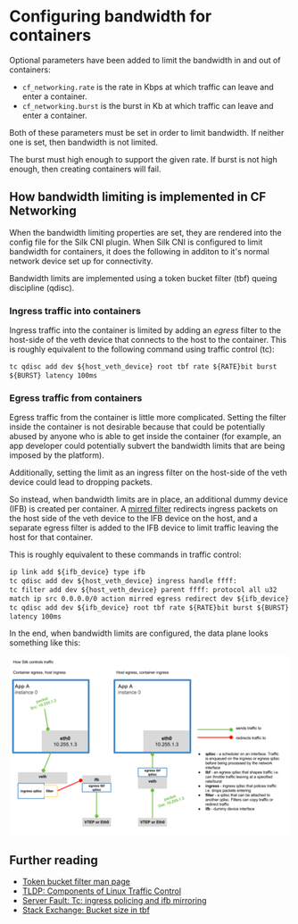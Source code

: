 # Configuring bandwidth for containers

Optional parameters have been added to limit the bandwidth in and out of containers:

  - `cf_networking.rate` is the rate in Kbps at which traffic can leave and
    enter a container.
  - `cf_networking.burst` is the burst in Kb at which traffic can leave and
    enter a container.

Both of these parameters must be set in order to limit bandwidth. If neither one is set,
then bandwidth is not limited.

The burst must high enough to support the given rate. If burst is not high
enough, then creating containers will fail.

## How bandwidth limiting is implemented in CF Networking

When the bandwidth limiting properties are set, they are rendered into the config file
for the Silk CNI plugin. When Silk CNI is configured to limit bandwidth for
containers, it does the following in additon to it's normal network device set up for
connectivity.

Bandwidth limits are implemented using a token bucket filter (tbf) queing discipline (qdisc).

### Ingress traffic into containers

Ingress traffic into the container is limited by adding an *egress* filter to the host-side
of the veth device that connects to the host to the container. This is roughly equivalent to
the following command using traffic control (tc):

```
tc qdisc add dev ${host_veth_device} root tbf rate ${RATE}bit burst ${BURST} latency 100ms
```

### Egress traffic from containers

Egress traffic from the container is little more complicated. Setting the filter inside the
container is not desirable because that could be potentially abused by anyone who is able to
get inside the container (for example, an app developer could potentially subvert the bandwidth
limits that are being imposed by the platform).

Additionally, setting the limit as an ingress filter on the host-side of the veth device could
lead to dropping packets.

So instead, when bandwidth limits are in place, an additional dummy device (IFB) is created per
container. A [mirred filter](http://man7.org/linux/man-pages/man8/tc-mirred.8.html) redirects
ingress packets on the host side of the veth device to the IFB device on the host, and a separate
egress filter is added to the IFB device to limit traffic leaving the host for that container.

This is roughly equivalent to these commands in traffic control:

```
ip link add ${ifb_device} type ifb
tc qdisc add dev ${host_veth_device} ingress handle ffff:
tc filter add dev ${host_veth_device} parent ffff: protocol all u32 match ip src 0.0.0.0/0 action mirred egress redirect dev ${ifb_device}
tc qdisc add dev ${ifb_device} root tbf rate ${RATE}bit burst ${BURST} latency 100ms
```

In the end, when bandwidth limits are configured, the data plane looks something like this:

![](bandwidth-limit-dataplane.png)

## Further reading

- [Token bucket filter man page](http://lartc.org/manpages/tc-tbf.html)
- [TLDP: Components of Linux Traffic Control](http://tldp.org/HOWTO/Traffic-Control-HOWTO/components.html)
- [Server Fault: Tc: ingress policing and ifb mirroring](https://serverfault.com/questions/350023/tc-ingress-policing-and-ifb-mirroring)
- [Stack Exchange: Bucket size in tbf](https://unix.stackexchange.com/questions/100785/bucket-size-in-tbf)
